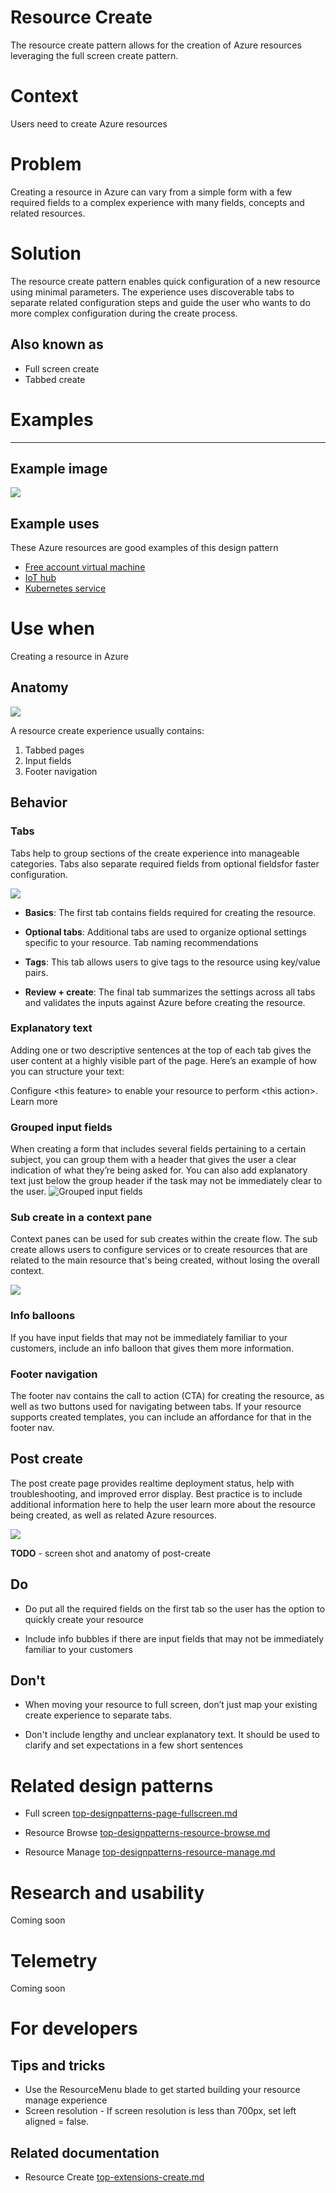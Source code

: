 ﻿# Resource Create 
The resource create pattern allows for the creation of Azure resources leveraging the full screen create pattern.

# Context
Users need to create Azure resources 

# Problem
Creating a resource in Azure can vary from a simple form with a few required fields to a complex experience with many fields, concepts and related resources.

# Solution
The resource create pattern enables quick configuration of a new resource using minimal parameters. The experience uses discoverable tabs to separate related configuration steps and guide the user who wants to do more complex configuration during the create process.


## Also known as 

- Full screen create
- Tabbed create  

# Examples 
---------

## Example image
<div style="max-width:800px">
<img alttext="Resource create example" src="../media/top-designpatterns-resource-create/Resource-create-1.png"  />
</div>

## Example uses
These Azure resources are good examples of this design pattern 

* [Free account virtual machine](https://rc.portal.azure.com/#create/microsoft.freeaccountvirtualmachine)
* [IoT hub](https://rc.portal.azure.com/#create/Microsoft.IotHub)
* [Kubernetes service](https://rc.portal.azure.com/#create/microsoft.aks)


# Use when
Creating a resource in Azure

## Anatomy  
<div style="max-width:800px">
<img alttext="Resource create anatomy" src="../media/top-designpatterns-resource-create/resource-create-anatomy.png"  />
</div>

A resource create experience usually contains:
1. Tabbed pages
2. Input fields
3. Footer navigation

## Behavior 

### Tabs
Tabs help to group sections of the create experience into manageable categories. Tabs also separate required fields from optional fieldsfor faster configuration. 
<div style="max-width:800px">
<img alttext="Tabs" src="../media/top-designpatterns-resource-create/Tabs.png"  />
</div>

-   **Basics**: The first tab contains fields required for creating the resource.

-   **Optional tabs**: Additional tabs are used to organize optional settings specific to your resource.  Tab naming recommendations

-   **Tags**: This tab allows users to give tags to the resource using key/value pairs.

-   **Review + create**: The final tab summarizes the settings across all tabs and validates the inputs against Azure before creating the resource.

### Explanatory text 
Adding one or two descriptive sentences at the top of each tab gives the user content at a highly visible part of the page. Here’s an example of how you can structure your text:

Configure \<this feature\> to enable your resource to perform \<this action\>. Learn more

### Grouped input fields
When creating a form that includes several fields pertaining to a certain subject, you can group them with a header that gives the user a clear indication of what they’re being asked for. You can also add explanatory text just below the group header if the task may not be immediately clear to the user.
![Grouped input fields](..media/top-designpatterns-resource-create/grouped-input-fields.png)

### Sub create in a context pane
Context panes can be used for sub creates within the create flow. The sub create allows users to configure services or to create resources that are related to the main resource that's being created, without losing the overall context.
<div style="max-width:800px">
<img alttext="Tabs" src="../media/top-designpatterns-resource-create/subcreate.png"  />
</div>

### Info balloons
If you have input fields that may not be immediately familiar to your customers, include an info balloon that gives them more information.

### Footer navigation
The footer nav contains the call to action (CTA) for creating the resource, as well as two buttons used for navigating between tabs. If your resource supports created templates, you can include an affordance for that in the footer nav.

## Post create
The post create page provides realtime deployment status, help with troubleshooting, and improved error display. Best practice is to include additional information here to help the user learn more about the resource being created, as well as related Azure resources.
<div style="max-width:800px">
<img alttext="Tabs" src="../media/top-designpatterns-resource-create/postcreate.png"  />
</div>

**TODO** - screen shot and anatomy of post-create

## Do 
-   Do put all the required fields on the first tab so the user has the option to quickly create your resource

 - Include info bubbles if there are input fields that may not be
   immediately familiar to your customers

## Don't 
-   When moving your resource to full screen, don’t just map your existing create experience to separate tabs.

-   Don't include lengthy and unclear explanatory text. It should be used to clarify and set expectations in a few short sentences

# Related design patterns

-   Full screen
    [top-designpatterns-page-fullscreen.md](top-designpatterns--page-fullscreen.md)

-   Resource Browse
    [top-designpatterns-resource-browse.md](top-designpatterns-resource-browse.md)

-   Resource Manage
    [top-designpatterns-resource-manage.md](top-designpatterns-resource-manage.md)

# Research and usability 
Coming soon

# Telemetry
Coming soon

# For developers 

## Tips and tricks 

-   Use the ResourceMenu blade to get started building your resource manage
    experience
-   Screen resolution - If screen resolution is less than 700px, set left aligned = false.

## Related documentation

-   Resource Create
    [top-extensions-create.md](./top-extensions-create.md)

